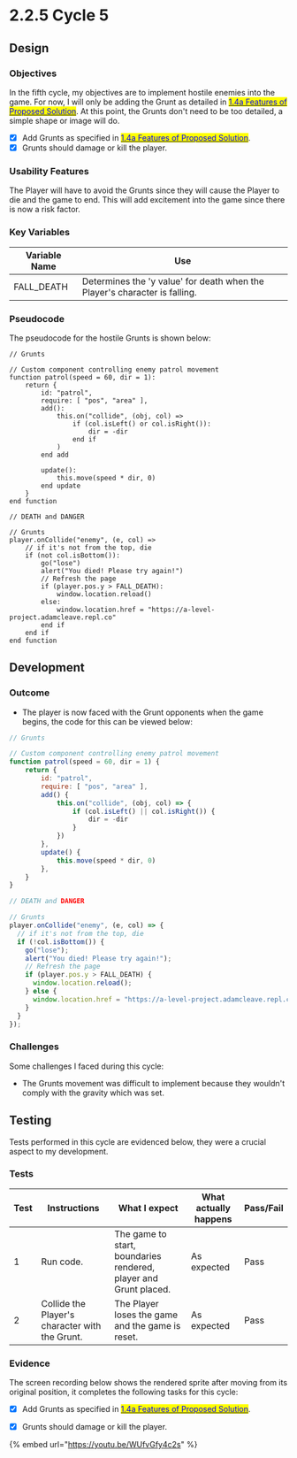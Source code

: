 # 2.2.5 Cycle 5

## Design

### Objectives

In the fifth cycle, my objectives are to implement hostile enemies into the game. For now, I will only be adding the Grunt as detailed in [<mark style="color:blue;">1.4a Features of Proposed Solution</mark>](../1-analysis/1.4a-features-of-the-proposed-solution.md#opponents). At this point, the Grunts don't need to be too detailed, a simple shape or image will do.

* [x] Add Grunts as specified in [<mark style="color:blue;">1.4a Features of Proposed Solution</mark>](../1-analysis/1.4a-features-of-the-proposed-solution.md#opponents).
* [x] Grunts should damage or kill the player.

### Usability Features

The Player will have to avoid the Grunts since they will cause the Player to die and the game to end. This will add excitement into the game since there is now a risk factor.



### Key Variables

| Variable Name | Use                                                                        |
| ------------- | -------------------------------------------------------------------------- |
| FALL\_DEATH   | Determines the 'y value' for death when the Player's character is falling. |

### Pseudocode

The pseudocode for the hostile Grunts is shown below:

```
// Grunts

// Custom component controlling enemy patrol movement
function patrol(speed = 60, dir = 1):
    return {
        id: "patrol",
        require: [ "pos", "area" ],
        add():
            this.on("collide", (obj, col) =>
                if (col.isLeft() or col.isRight()):
                    dir = -dir
                end if
            )
        end add

        update():
            this.move(speed * dir, 0)
        end update
    }
end function

// DEATH and DANGER

// Grunts
player.onCollide("enemy", (e, col) =>
    // if it's not from the top, die
    if (not col.isBottom()):
        go("lose")
        alert("You died! Please try again!")
        // Refresh the page
        if (player.pos.y > FALL_DEATH):
            window.location.reload()
        else:
            window.location.href = "https://a-level-project.adamcleave.repl.co"
        end if
    end if
end function

```

## Development

### Outcome

* The player is now faced with the Grunt opponents when the game begins, the code for this can be viewed below:

```javascript
// Grunts

// Custom component controlling enemy patrol movement
function patrol(speed = 60, dir = 1) {
	return {
		id: "patrol",
		require: [ "pos", "area" ],
		add() {
			this.on("collide", (obj, col) => {
				if (col.isLeft() || col.isRight()) {
					dir = -dir
				}
			})
		},
		update() {
			this.move(speed * dir, 0)
		},
	}
}

// DEATH and DANGER

// Grunts
player.onCollide("enemy", (e, col) => {
  // if it's not from the top, die
  if (!col.isBottom()) {
    go("lose");
    alert("You died! Please try again!");
    // Refresh the page
    if (player.pos.y > FALL_DEATH) {
      window.location.reload();
    } else {
      window.location.href = "https://a-level-project.adamcleave.repl.co";
    }
  }
});
```

### Challenges

Some challenges I faced during this cycle:

* The Grunts movement was difficult to implement because they wouldn't comply with the gravity which was set.

## Testing

Tests performed in this cycle are evidenced below, they were a crucial aspect to my development.

### Tests

| Test | Instructions                                   | What I expect                                                    | What actually happens | Pass/Fail |
| ---- | ---------------------------------------------- | ---------------------------------------------------------------- | --------------------- | --------- |
| 1    | Run code.                                      | The game to start, boundaries rendered, player and Grunt placed. | As expected           | Pass      |
| 2    | Collide the Player's character with the Grunt. | The Player loses the game and the game is reset.                 | As expected           | Pass      |

### Evidence

The screen recording below shows the rendered sprite after moving from its original position, it completes the following tasks for this cycle:

* [x] Add Grunts as specified in [<mark style="color:blue;">1.4a Features of Proposed Solution</mark>](../1-analysis/1.4a-features-of-the-proposed-solution.md#opponents).
* [x] Grunts should damage or kill the player.



{% embed url="https://youtu.be/WUfvGfy4c2s" %}
